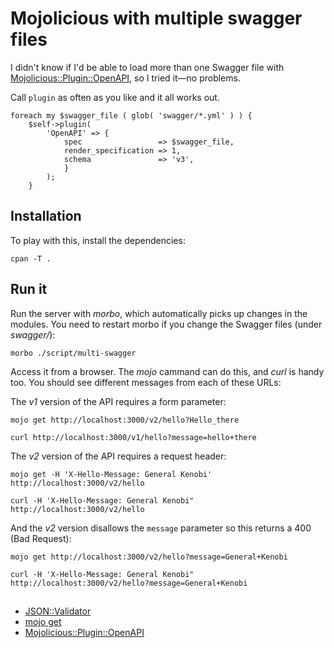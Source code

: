 # Mojolicious with multiple swagger files

I didn't know if I'd be able to load more than one Swagger file with [Mojolicious::Plugin::OpenAPI](https://metacpan.org/pod/Mojolicious::Plugin::OpenAPI), so I tried it—no problems.

Call `plugin` as often as you like and it all works out.

	foreach my $swagger_file ( glob( 'swagger/*.yml' ) ) {
		$self->plugin(
			'OpenAPI' => {
				spec                 => $swagger_file,
				render_specification => 1,
				schema               => 'v3',
				}
			);
		}

## Installation

To play with this, install the dependencies:

	cpan -T .

## Run it

Run the server with *morbo*, which automatically picks up changes in
the modules. You need to restart morbo if you change the Swagger files (under *swagger/*):

	morbo ./script/multi-swagger

Access it from a browser. The *mojo* cammand can do this, and *curl* is handy too. You should see different messages from each of these URLs:

The *v1* version of the API requires a form parameter:

	mojo get http://localhost:3000/v2/hello?Hello_there

    curl http://localhost:3000/v1/hello?message=hello+there

The *v2* version of the API requires a request header:

	mojo get -H 'X-Hello-Message: General Kenobi' http://localhost:3000/v2/hello

	curl -H 'X-Hello-Message: General Kenobi" http://localhost:3000/v2/hello

And the *v2* version disallows the `message` parameter so this returns a 400 (Bad Request):

	mojo get http://localhost:3000/v2/hello?message=General+Kenobi

	curl -H 'X-Hello-Message: General Kenobi" http://localhost:3000/v2/hello?message=General+Kenobi

##

* [JSON::Validator](https://metacpan.org/pod/JSON::Validator)
* [mojo get](https://docs.mojolicious.org/Mojolicious/Command/get)
* [Mojolicious::Plugin::OpenAPI](https://metacpan.org/pod/Mojolicious::Plugin::OpenAPI)



